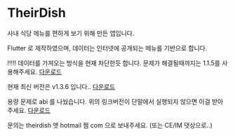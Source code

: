 # TheirDish

사내 식당 메뉴를 편하게 보기 위해 만든 앱입니다.

Flutter 로 제작하였으며, 데이터는 인터넷에 공개되는 메뉴를 기반으로 합니다.

!!!!! 데이터를 가져오는 방식을 현재 차단한듯 합니다.
문제가 해결될때까지는 1.1.5를 사용해주세요. [다운로드](https://github.com/TheirDish/TheirDish/raw/master/TheirDish_1.1.5.apk)



현재 최신 버전은 v1.3.6 입니다.. [다운로드](https://github.com/TheirDish/TheirDish/raw/master/TheirDish_1.3.6-arm64-v8a.apk)

용량 문제로 abi 를 나눴습니다. 위의 링크버전이 단말에서 실행되지 않으면 이걸 받아주세요. [다운로드](https://github.com/TheirDish/TheirDish/raw/master/TheirDish_1.3.6-armeabi-v7a.apk)

문의는 theirdish 앳 hotmail 쩜 com 으로 보내주세요. (또는 CE/IM 댓상으로..) 

